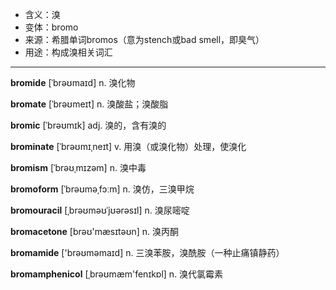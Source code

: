- <span class="definition">含义：溴</span>
- <span class="definition">变体：bromo</span>
- <span class="definition">来源：希腊单词bromos（意为stench或bad smell，即臭气）</span>
- <span class="definition">用途：构成溴相关词汇</span>

---

<span class="vocabulary">**bromide**</span> [ˈbrəʊmaɪd] n. 溴化物

<span class="vocabulary">**bromate**</span> [ˈbrəʊmeɪt] n. 溴酸盐；溴酸脂

<span class="vocabulary">**bromic**</span> [ˈbrəʊmɪk] adj. 溴的，含有溴的

<span class="vocabulary">**brominate**</span> [ˈbrəʊmɪˌneɪt] v. 用溴（或溴化物）处理，使溴化

<span class="vocabulary">**bromism**</span> [ˈbrəʊˌmɪzəm] n. 溴中毒

<span class="vocabulary">**bromoform**</span> [ˈbrəʊməˌfɔːm] n. 溴仿，三溴甲烷

<span class="vocabulary">**bromouracil**</span> [ˌbrəʊməʊˈjʊərəsɪl] n. 溴尿嘧啶

<span class="vocabulary">**bromacetone**</span> [brəʊ'mæsɪtəʊn] n. 溴丙酮

<span class="vocabulary">**bromamide**</span> ['brəʊmәmaɪd] n. 三溴苯胺，溴酰胺（一种止痛镇静药）

<span class="vocabulary">**bromamphenicol**</span> [ˌbrəʊmæm'fenɪkɒl] n. 溴代氯霉素

